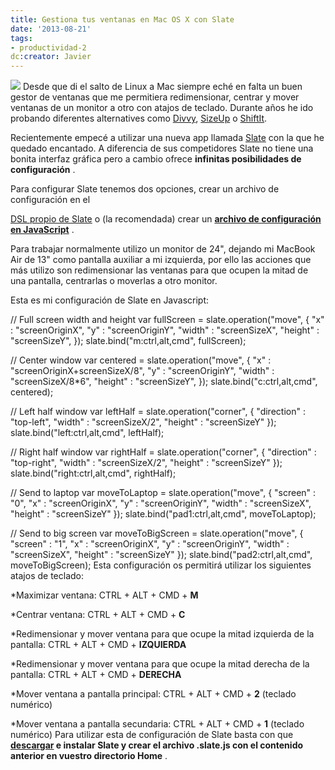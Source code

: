 ```yaml
---
title: Gestiona tus ventanas en Mac OS X con Slate
date: '2013-08-21'
tags:
- productividad-2
dc:creator: Javier
---
```


![](http://blog.diacode.com/wp-content/uploads/2013/08/windows1.png)
Desde que di el salto de Linux a Mac siempre eché en falta un buen gestor de ventanas que me permitiera redimensionar, centrar y mover ventanas de un monitor a otro con atajos de teclado. Durante años he ido probando diferentes alternatives como 
[Divvy](http://mizage.com/divvy/), 
[SizeUp](http://www.irradiatedsoftware.com/sizeup/) o 
[ShiftIt](https://github.com/fikovnik/ShiftIt).

Recientemente empecé a utilizar una nueva app llamada 
[Slate](https://github.com/jigish/slate) con la que he quedado encantado. A diferencia de sus competidores Slate no tiene una bonita interfaz gráfica pero a cambio ofrece 
**infinitas posibilidades de configuración**
.


<!--more-->Para configurar Slate tenemos dos opciones, crear un archivo de configuración en el 
[DSL propio de Slate](https://github.com/jigish/slate/blob/master/Slate/default.slate) o (la recomendada) crear un 
**[archivo de configuración en JavaScript](https://github.com/jigish/slate/wiki/JavaScript-Configs)**
.

Para trabajar normalmente utilizo un monitor de 24", dejando mi MacBook Air de 13" como pantalla auxiliar a mi izquierda, por ello las acciones que más utilizo son redimensionar las ventanas para que ocupen la mitad de una pantalla, centrarlas o moverlas a otro monitor.

Esta es mi configuración de Slate en Javascript:

// Full screen width and height
var fullScreen = slate.operation("move", {
  "x"       : "screenOriginX",
  "y"       : "screenOriginY",
  "width"   : "screenSizeX",
  "height"  : "screenSizeY",
});
slate.bind("m:ctrl,alt,cmd", fullScreen);

// Center window
var centered = slate.operation("move", {
  "x"       : "screenOriginX+screenSizeX/8",
  "y"       : "screenOriginY",
  "width"   : "screenSizeX/8*6",
  "height"  : "screenSizeY",
});
slate.bind("c:ctrl,alt,cmd", centered);

// Left half window
var leftHalf = slate.operation("corner", {
  "direction" : "top-left",
  "width"     : "screenSizeX/2",
  "height"    : "screenSizeY"
});
slate.bind("left:ctrl,alt,cmd", leftHalf);

// Right half window
var rightHalf = slate.operation("corner", {
  "direction" : "top-right",
  "width"     : "screenSizeX/2",
  "height"    : "screenSizeY"
});
slate.bind("right:ctrl,alt,cmd", rightHalf);

// Send to laptop
var moveToLaptop = slate.operation("move", {
  "screen"  : "0",
  "x"       : "screenOriginX",
  "y"       : "screenOriginY",
  "width"   : "screenSizeX",
  "height"  : "screenSizeY"
});
slate.bind("pad1:ctrl,alt,cmd", moveToLaptop);

// Send to big screen
var moveToBigScreen = slate.operation("move", {
  "screen"  : "1",
  "x"       : "screenOriginX",
  "y"       : "screenOriginY",
  "width"   : "screenSizeX",
  "height"  : "screenSizeY"
});
slate.bind("pad2:ctrl,alt,cmd", moveToBigScreen);
Esta configuración os permitirá utilizar los siguientes atajos de teclado:

*Maximizar ventana:
CTRL + ALT + CMD + 
**M**

	
*Centrar ventana:
CTRL + ALT + CMD + 
**C**

	
*Redimensionar y mover ventana para que ocupe la mitad izquierda de la pantalla:
CTRL + ALT + CMD + 
**IZQUIERDA**

	
*Redimensionar y mover ventana para que ocupe la mitad derecha de la pantalla:
CTRL + ALT + CMD + 
**DERECHA**

	
*Mover ventana a pantalla principal:
CTRL + ALT + CMD + 
**2**
 (teclado numérico)

	
*Mover ventana a pantalla secundaria:
CTRL + ALT + CMD + 
**1**
 (teclado numérico)
Para utilizar esta de configuración de Slate basta con que 
**[descargar](https://github.com/jigish/slate/archive/master.zip) e instalar Slate y crear el archivo 
.slate.js con el contenido anterior en vuestro directorio Home**
.

